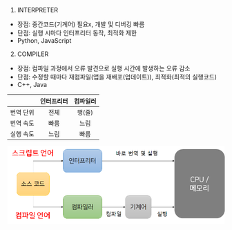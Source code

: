 1. INTERPRETER

- 장점:  중간코드(기계어) 필요x, 개발 및 디버깅 빠름
- 단점:  실행 시마다 인터프리터 동작, 최적화 제한
- Python, JavaScript

2. COMPILER

- 장점:  컴파일 과정에서 오류 발견으로 실행 시간에 발생하는 오류 감소
- 단점:  수정할 때마다 재컴파일(앱을 재배포(업데이트)), 최적화(최적의 실행코드)
- C++, Java

|  | 인터프리터 | 컴파일러 |
| :-------: | :-------: | :-------: |
| 번역 단위 | 전체 | 행(줄) |
| 번역 속도 | 빠름 | 느림 |
| 실행 속도 | 느림 | 빠름 |

<img src="images/Execution Methods.png">
